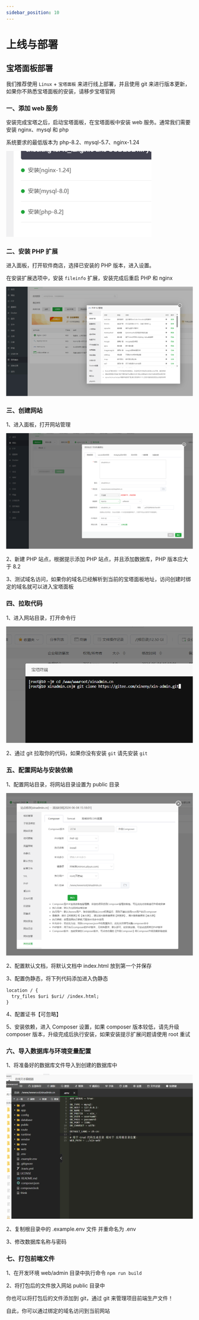 ```yaml
---
sidebar_position: 10
---
```


# 上线与部署

## 宝塔面板部署

我们推荐使用 `Linux` + `宝塔面板` 来进行线上部署，并且使用 git 来进行版本更新，如果你不熟悉宝塔面板的安装，请移步宝塔官网

### 一、添加 web 服务

安装完成宝塔之后，启动宝塔面板，在宝塔面板中安装 web 服务。通常我们需要安装 nginx、mysql 和 php

系统要求的最低版本为 php-8.2、mysql-5.7、nginx-1.24

<img src="./img/deploy/1.png"  alt="推荐安装 nginx-1.24、mysql8.0、php8.2"/>

### 二、安装 PHP 扩展

进入面板，打开软件商店，选择已安装的 PHP 版本，进入设置。

在安装扩展选项中，安装 `fileinfo` 扩展，安装完成后重启 PHP 和 nginx

<img alt="" src="./img/deploy/2.png" />


### 三、创建网站

1、进入面板，打开网站管理

<img alt="" src="./img/deploy/3.png" />

2、新建 PHP 站点，根据提示添加 PHP 站点，并且添加数据库，PHP 版本应大于 8.2

3、测试域名访问，如果你的域名已经解析到当前的宝塔面板地址，访问创建时绑定的域名就可以进入宝塔面板

### 四、拉取代码

1、进入网站目录，打开命令行

<img alt="在目录中拉取代码" src="./img/deploy/4.png" />


2、通过 git 拉取你的代码，如果你没有安装 `git` 请先安装 `git`

### 五、配置网站与安装依赖

1、配置网站目录，将网站目录设置为 public 目录

<img alt="composer安装依赖" src="./img/deploy/5.png" />


2、配置默认文档，将默认文档中 index.html 放到第一个并保存

3、配置伪静态，将下列代码添加进入伪静态

```text
location / {
  try_files $uri $uri/ /index.html;
}
```

4、配置证书【可忽略】

5、安装依赖，进入 Composer 设置，如果 composer 版本较低，请先升级 composer 版本，升级完成后执行安装，如果安装提示扩展问题请使用 root 重试

### 六、导入数据库与环境变量配置

1、将准备好的数据库文件导入到创建的数据库中

<img alt="修改环境变量配置" src="./img/deploy/6.png" />


2、复制根目录中的 .example.env 文件 并重命名为 .env

3、修改数据库名称与密码

### 七、打包前端文件

1、在开发环境 web/admin 目录中执行命令 `npm run build`

2、将打包后的文件放入网站 public 目录中

你也可以将打包后的文件添加到 git，通过 git 来管理项目前端生产文件！

自此，你可以通过绑定的域名访问到当前网站
